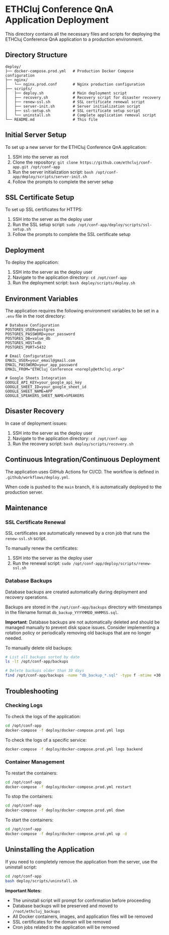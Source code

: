 # ETHCluj Conference QnA Application Deployment

This directory contains all the necessary files and scripts for deploying the ETHCluj Conference QnA application to a production environment.

## Directory Structure

```
deploy/
├── docker-compose.prod.yml   # Production Docker Compose configuration
├── nginx/
│   └── nginx.prod.conf       # Nginx production configuration
├── scripts/
│   ├── deploy.sh             # Main deployment script
│   ├── recovery.sh           # Recovery script for disaster recovery
│   ├── renew-ssl.sh          # SSL certificate renewal script
│   ├── server-init.sh        # Server initialization script
│   ├── ssl-setup.sh          # SSL certificate setup script
│   └── uninstall.sh          # Complete application removal script
└── README.md                 # This file
```

## Initial Server Setup

To set up a new server for the ETHCluj Conference QnA application:

1. SSH into the server as root
2. Clone the repository: `git clone https://github.com/ethcluj/conf-app.git /opt/conf-app`
3. Run the server initialization script: `bash /opt/conf-app/deploy/scripts/server-init.sh`
4. Follow the prompts to complete the server setup

## SSL Certificate Setup

To set up SSL certificates for HTTPS:

1. SSH into the server as the deploy user
2. Run the SSL setup script: `sudo /opt/conf-app/deploy/scripts/ssl-setup.sh`
3. Follow the prompts to complete the SSL certificate setup

## Deployment

To deploy the application:

1. SSH into the server as the deploy user
2. Navigate to the application directory: `cd /opt/conf-app`
3. Run the deployment script: `bash deploy/scripts/deploy.sh`

## Environment Variables

The application requires the following environment variables to be set in a `.env` file in the root directory:

```
# Database Configuration
POSTGRES_USER=postgres
POSTGRES_PASSWORD=your_password
POSTGRES_DB=value_db
POSTGRES_HOST=db
POSTGRES_PORT=5432

# Email Configuration
EMAIL_USER=your_email@gmail.com
EMAIL_PASSWORD=your_app_password
EMAIL_FROM="ETHCluj Conference <noreply@ethcluj.org>"

# Google Sheets Integration
GOOGLE_API_KEY=your_google_api_key
GOOGLE_SHEET_ID=your_google_sheet_id
GOOGLE_SHEET_NAME=APP
GOOGLE_SPEAKERS_SHEET_NAME=SPEAKERS
```

## Disaster Recovery

In case of deployment issues:

1. SSH into the server as the deploy user
2. Navigate to the application directory: `cd /opt/conf-app`
3. Run the recovery script: `bash deploy/scripts/recovery.sh`

## Continuous Integration/Continuous Deployment

The application uses GitHub Actions for CI/CD. The workflow is defined in `.github/workflows/deploy.yml`.

When code is pushed to the `main` branch, it is automatically deployed to the production server.

## Maintenance

### SSL Certificate Renewal

SSL certificates are automatically renewed by a cron job that runs the `renew-ssl.sh` script.

To manually renew the certificates:

1. SSH into the server as the deploy user
2. Run the renewal script: `sudo /opt/conf-app/deploy/scripts/renew-ssl.sh`

### Database Backups

Database backups are created automatically during deployment and recovery operations.

Backups are stored in the `/opt/conf-app/backups` directory with timestamps in the filename format `db_backup_YYYYMMDD_HHMMSS.sql`.

**Important**: Database backups are not automatically deleted and should be managed manually to prevent disk space issues. Consider implementing a rotation policy or periodically removing old backups that are no longer needed.

To manually delete old backups:

```bash
# List all backups sorted by date
ls -lt /opt/conf-app/backups

# Delete backups older than 30 days
find /opt/conf-app/backups -name "db_backup_*.sql" -type f -mtime +30 -delete
```

## Troubleshooting

### Checking Logs

To check the logs of the application:

```bash
cd /opt/conf-app
docker-compose -f deploy/docker-compose.prod.yml logs
```

To check the logs of a specific service:

```bash
docker-compose -f deploy/docker-compose.prod.yml logs backend
```

### Container Management

To restart the containers:

```bash
cd /opt/conf-app
docker-compose -f deploy/docker-compose.prod.yml restart
```

To stop the containers:

```bash
cd /opt/conf-app
docker-compose -f deploy/docker-compose.prod.yml down
```

To start the containers:

```bash
cd /opt/conf-app
docker-compose -f deploy/docker-compose.prod.yml up -d
```

## Uninstalling the Application

If you need to completely remove the application from the server, use the uninstall script:

```bash
cd /opt/conf-app
bash deploy/scripts/uninstall.sh
```

**Important Notes:**
- The uninstall script will prompt for confirmation before proceeding
- Database backups will be preserved and moved to `/root/ethcluj_backups`
- All Docker containers, images, and application files will be removed
- SSL certificates for the domain will be removed
- Cron jobs related to the application will be removed
